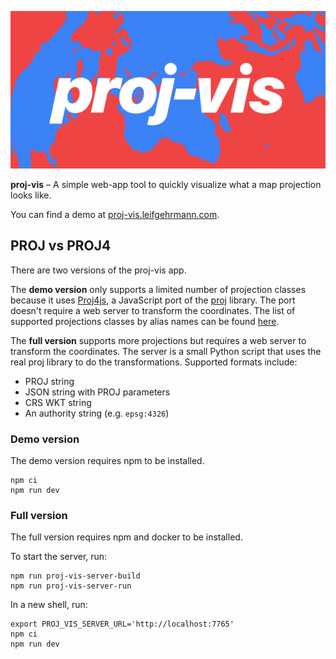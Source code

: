 ![proj-vis](header.svg)

**proj-vis** – A simple web-app tool to quickly visualize what a map projection looks like.

You can find a demo at [proj-vis.leifgehrmann.com](https://proj-vis.leifgehrmann.com/).

## PROJ vs PROJ4

There are two versions of the proj-vis app.

The **demo version** only supports a limited number of projection classes because it uses
[Proj4js](http://proj4js.org), a JavaScript port of the [proj](https://proj.org/) library. The port doesn't require a
web server to transform the coordinates. The list of supported projections classes by alias names can be found [here](https://trac.osgeo.org/proj4js/wiki/UserGuide#Supportedprojectionclasses).

The **full version** supports more projections but requires a web server to transform the coordinates. The server is a
small Python script that uses the real proj library to do the transformations. Supported formats include:
- PROJ string
- JSON string with PROJ parameters
- CRS WKT string
- An authority string (e.g. `epsg:4326`)

### Demo version

The demo version requires npm to be installed.

```
npm ci
npm run dev
```

### Full version

The full version requires npm and docker to be installed.

To start the server, run:

```
npm run proj-vis-server-build
npm run proj-vis-server-run
```

In a new shell, run:

```
export PROJ_VIS_SERVER_URL='http://localhost:7765'
npm ci
npm run dev
```
